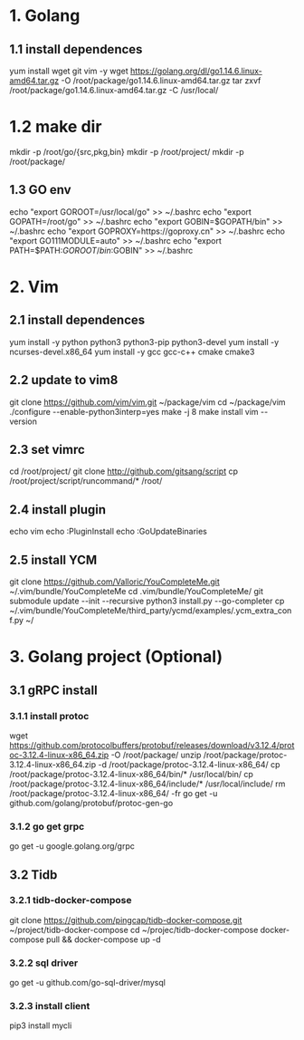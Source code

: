 # 1. Golang

## 1.1 install dependences

yum install wget git vim -y
wget https://golang.org/dl/go1.14.6.linux-amd64.tar.gz -O /root/package/go1.14.6.linux-amd64.tar.gz
tar zxvf /root/package/go1.14.6.linux-amd64.tar.gz -C /usr/local/

# 1.2 make dir

mkdir -p /root/go/{src,pkg,bin}
mkdir -p /root/project/
mkdir -p /root/package/

## 1.3 GO env

echo "export GOROOT=/usr/local/go" >> ~/.bashrc
echo "export GOPATH=/root/go" >> ~/.bashrc
echo "export GOBIN=$GOPATH/bin" >> ~/.bashrc
echo "export GOPROXY=https://goproxy.cn" >> ~/.bashrc
echo "export GO111MODULE=auto" >> ~/.bashrc
echo "export PATH=$PATH:$GOROOT/bin:$GOBIN" >> ~/.bashrc

# 2. Vim

## 2.1 install dependences

yum install -y python python3 python3-pip python3-devel
yum install -y ncurses-devel.x86_64
yum install -y gcc gcc-c++ cmake cmake3

## 2.2 update to vim8

git clone https://github.com/vim/vim.git ~/package/vim
cd ~/package/vim
./configure  --enable-python3interp=yes
make -j 8
make install
vim --version

## 2.3 set vimrc

cd /root/project/
git clone http://github.com/gitsang/script
cp /root/project/script/runcommand/* /root/

## 2.4 install plugin

echo vim
echo :PluginInstall
echo :GoUpdateBinaries

## 2.5 install YCM

git clone https://github.com/Valloric/YouCompleteMe.git ~/.vim/bundle/YouCompleteMe
cd .vim/bundle/YouCompleteMe/
git submodule update --init --recursive
python3 install.py --go-completer
cp ~/.vim/bundle/YouCompleteMe/third_party/ycmd/examples/.ycm_extra_conf.py ~/

# 3. Golang project (Optional)

## 3.1 gRPC install

### 3.1.1 install protoc

wget https://github.com/protocolbuffers/protobuf/releases/download/v3.12.4/protoc-3.12.4-linux-x86_64.zip -O /root/package/
unzip /root/package/protoc-3.12.4-linux-x86_64.zip -d /root/package/protoc-3.12.4-linux-x86_64/
cp /root/package/protoc-3.12.4-linux-x86_64/bin/* /usr/local/bin/
cp /root/package/protoc-3.12.4-linux-x86_64/include/* /usr/local/include/
rm /root/package/protoc-3.12.4-linux-x86_64/ -fr
go get -u github.com/golang/protobuf/protoc-gen-go

### 3.1.2 go get grpc

go get -u google.golang.org/grpc

## 3.2 Tidb

### 3.2.1 tidb-docker-compose

git clone https://github.com/pingcap/tidb-docker-compose.git ~/project/tidb-docker-compose
cd ~/projec/tidb-docker-compose
docker-compose pull && docker-compose up -d

### 3.2.2 sql driver

go get -u github.com/go-sql-driver/mysql

### 3.2.3 install client

pip3 install mycli

